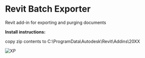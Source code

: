 # Revit Batch Exporter
Revit add-in for exporting and purging documents

**Install instructions:**

copy zip contents to C:\ProgramData\Autodesk\Revit\Addins\20XX

![XP](https://user-images.githubusercontent.com/22296105/68213267-24acd680-ffd3-11e9-986e-fb980bdb118d.PNG)
